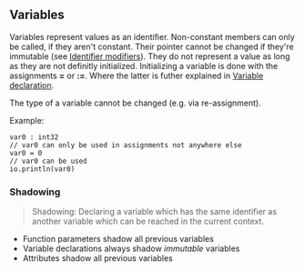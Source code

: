## Variables

Variables represent values as an identifier. Non-constant members can only be
called, if they aren't constant. Their pointer cannot be changed if they're
immutable (see [Identifier modifiers](./syntax_modifiers.md)). They do not
represent a value as long as they are not definitly initialized. Initializing a
variable is done with the assignments **=** or **:=**. Where the latter is
futher explained in [Variable declaration](./syntax_vardecl.md).

The type of a variable cannot be changed (e.g. via re-assignment).

Example:

```
var0 : int32
// var0 can only be used in assignments not anywhere else
var0 = 0
// var0 can be used
io.println(var0)
```

### Shadowing

> Shadowing: Declaring a variable which has the same identifier as another
> variable which can be reached in the current context.

- Function parameters shadow all previous variables
- Variable declarations always shadow *immutable* variables
- Attributes shadow all previous variables
